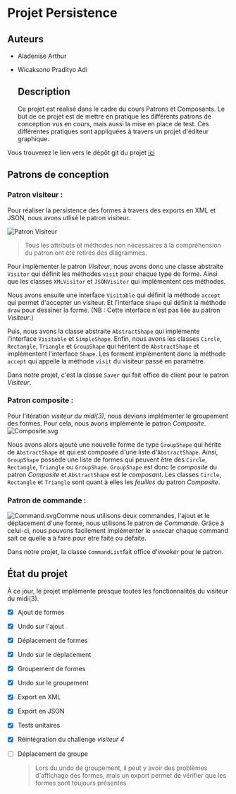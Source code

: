# Projet Persistence

## Auteurs

- Aladenise Arthur

- Wicaksono Pradityo Adi
  
  ## Description
  
  Ce projet est réalisé dans le cadre du cours Patrons et Composants.
  Le but de ce projet est de mettre en pratique les différents patrons de conception vus en cours, mais aussi la mise en place de test.
  Ces différentes pratiques sont appliquées à travers un projet d'éditeur graphique.

Vous trouverez le lien vers le dépôt git du projet [ici](https://github.com/arthurAlade/Persistence)

## Patrons de conception

### Patron visiteur :

Pour réaliser la persistence des formes à travers des exports en XML et JSON, nous avons utlisé le patron visiteur.

![Patron Visiteur](/Users/arthuraladenise/Documents/FAC/M1/S1/PC/Persistence/Doc/Visiteur.svg)

> Tous les attributs et méthodes non nécessaires à la compréhension du patron ont été retirés des diagrammes.

Pour implémenter le patron *Visiteur*, nous avons donc une classe abstraite `Visitor` qui définit les méthodes `visit` pour chaque type de forme.
Ainsi que les classes `XMLVisitor` et `JSONVisitor` qui implémentent ces méthodes.

Nous avons ensuite une interface `Visitable` qui définit la méthode `accept` qui permet d'accepter un visiteur.
Et l'interface `Shape` qui définit la méthode `draw` pour dessiner la forme. (NB : Cette interface n'est pas liée au patron *Visiteur*.)

Puis, nous avons la classe abstraite `AbstractShape` qui implémente l'interface `Visitable` et `SimpleShape`.
Enfin, nous avons les classes `Circle`, `Rectangle`, `Triangle` et `GroupShape` qui héritent de `AbstractShape` et implémentent l'interface `Shape`.
Les forment implémentent donc la méthode `accept` qui appelle la méthode `visit` du visiteur passé en paramètre.

Dans notre projet, c'est la classe `Saver` qui fait office de client pour le patron *Visiteur*.

### Patron composite :

Pour l'itération *visiteur du midi(3)*, nous devions implémenter le groupement des formes. Pour cela, nous avons implémenté le patron *Composite*.
![Composite.svg](/Users/arthuraladenise/Documents/FAC/M1/S1/PC/Persistence/Doc/Composite.svg)

Nous avons alors ajouté une nouvelle forme de type `GroupShape` qui hérite de `AbstractShape` et qui est composée d'une liste d'`AbstractShape`.
Ainsi, `GroupShape` possède une liste de formes qui peuvent être des `Circle`, `Rectangle`, `Triangle` ou `GroupShape`.
`GroupShape` est donc le *composite* du patron *Composite* et `AbstractShape` est le *composant*.
Les classes `Circle`, `Rectangle` et `Triangle` sont quant à elles les *feuilles* du patron *Composite*.

### Patron de commande :

![Command.svg](/Users/arthuraladenise/Documents/FAC/M1/S1/PC/Persistence/Doc/Command.svg)Comme nous utilisons deux commandes, l'ajout et le déplacement d'une forme, nous utilisons le patron de *Commande*.
Grâce à celui-ci, nous pouvons facilement implémenter le  `undo`car chaque command sait ce quelle a à faire pour etre faite ou défaite.

Dans notre projet, la classe `CommandList`fait office d'*invoker* pour le patron.

## État du projet

À ce jour, le projet implémente presque toutes les fonctionnalités du visiteur du midi(3).

- [x] Ajout de formes

- [x] Undo sur l'ajout

- [x] Déplacement de formes

- [x] Undo sur le déplacement

- [x] Groupement de formes

- [x] Undo sur le groupement

- [x] Export en XML

- [x] Export en JSON

- [x] Tests unitaires

- [x] Réintégration du challenge *visiteur 4* 

- [ ] Déplacement de groupe
  
  > Lors du undo de groupement, il peut y avoir des problèmes d'affichage des formes, mais un export permet de vérifier que les formes sont toujours présentes
